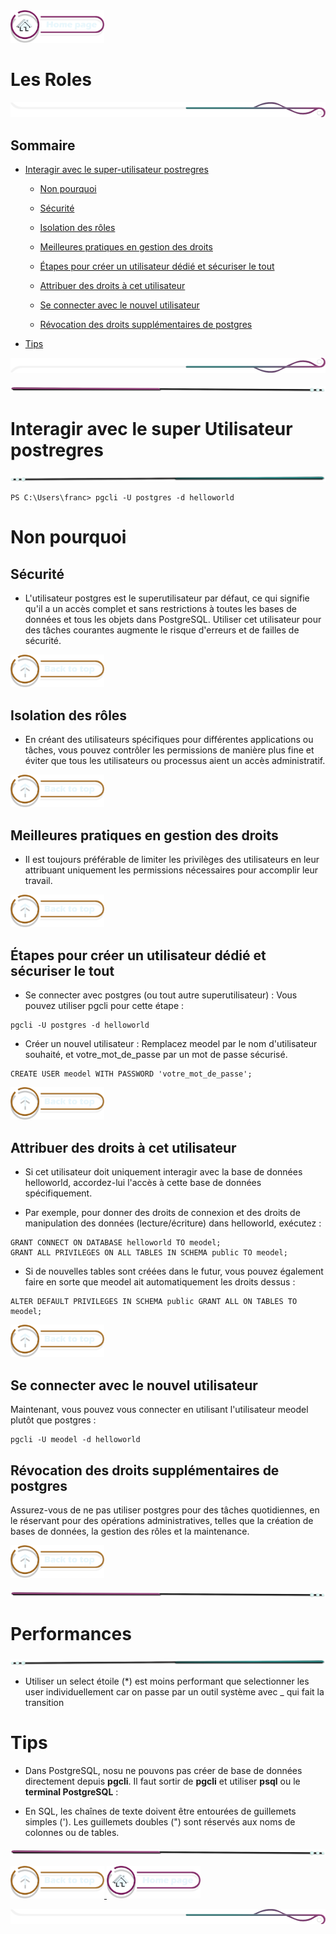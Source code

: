 <a href="../README.md">
  <img src="../assets/button/home_page.png" alt="Home page" style="width: 150px; height: auto;">
</a>

# Les Roles

![border](../assets/line/border_r.png)

## Sommaire

- [Interagir avec le super-utilisateur postregres](#interagir-avec-le-super-utilisateur-postregres)

  - [Non pourquoi ](#non-pourquoi)

  - [ Sécurité ](#sécurité)
  - [ Isolation des rôles](#isolation-des-rôles)
  - [ Meilleures pratiques en gestion des droits ](#meilleures-pratiques-en-gestion-des-droits)
  - [ Étapes pour créer un utilisateur dédié et sécuriser le tout ](#étapes-pour-créer-un-utilisateur-dédié-et-sécuriser-le-tout)
  - [ Attribuer des droits à cet utilisateur ](#attribuer-des-droits-à-cet-utilisateur)
  - [ Se connecter avec le nouvel utilisateur ](#se-connecter-avec-le-nouvel-utilisateur)
  - [ Révocation des droits supplémentaires de postgres ](#révocation-des-droits-supplémentaires-de-postgres)

- [ Tips ](#tips)

![border](../assets/line/border_b.png)

![border](../assets/line/line_pink_point_l.png)

# Interagir avec le super Utilisateur postregres

![border](../assets/line/line_teal_point_r.png)

```
PS C:\Users\franc> pgcli -U postgres -d helloworld
```

# Non pourquoi

## Sécurité

- L'utilisateur postgres est le superutilisateur par défaut, ce qui signifie qu'il a un accès complet et sans restrictions à toutes les bases de données et tous les objets dans PostgreSQL. Utiliser cet utilisateur pour des tâches courantes augmente le risque d'erreurs et de failles de sécurité.

<a href="#sommaire">
  <img src="../assets/button/back_to_top.png" alt="Back to top" style="width: 150px; height: auto;">
</a>

## Isolation des rôles

- En créant des utilisateurs spécifiques pour différentes applications ou tâches, vous pouvez contrôler les permissions de manière plus fine et éviter que tous les utilisateurs ou processus aient un accès administratif.

<a href="#sommaire">
  <img src="../assets/button/back_to_top.png" alt="Back to top" style="width: 150px; height: auto;">
</a>

## Meilleures pratiques en gestion des droits

- Il est toujours préférable de limiter les privilèges des utilisateurs en leur attribuant uniquement les permissions nécessaires pour accomplir leur travail.

<a href="#sommaire">
  <img src="../assets/button/back_to_top.png" alt="Back to top" style="width: 150px; height: auto;">
</a>

## Étapes pour créer un utilisateur dédié et sécuriser le tout

- Se connecter avec postgres (ou tout autre superutilisateur) : Vous pouvez utiliser pgcli pour cette étape :

```
pgcli -U postgres -d helloworld
```

- Créer un nouvel utilisateur : Remplacez meodel par le nom d'utilisateur souhaité, et votre_mot_de_passe par un mot de passe sécurisé.

```
CREATE USER meodel WITH PASSWORD 'votre_mot_de_passe';
```

<a href="#sommaire">
  <img src="../assets/button/back_to_top.png" alt="Back to top" style="width: 150px; height: auto;">
</a>

## Attribuer des droits à cet utilisateur

- Si cet utilisateur doit uniquement interagir avec la base de données helloworld, accordez-lui l'accès à cette base de données spécifiquement.

- Par exemple, pour donner des droits de connexion et des droits de manipulation des données (lecture/écriture) dans helloworld, exécutez :

```
GRANT CONNECT ON DATABASE helloworld TO meodel;
GRANT ALL PRIVILEGES ON ALL TABLES IN SCHEMA public TO meodel;
```

- Si de nouvelles tables sont créées dans le futur, vous pouvez également faire en sorte que meodel ait automatiquement les droits dessus :

```
ALTER DEFAULT PRIVILEGES IN SCHEMA public GRANT ALL ON TABLES TO meodel;
```

<a href="#sommaire">
  <img src="../assets/button/back_to_top.png" alt="Back to top" style="width: 150px; height: auto;">
</a>

## Se connecter avec le nouvel utilisateur

Maintenant, vous pouvez vous connecter en utilisant l'utilisateur meodel plutôt que postgres :

```
pgcli -U meodel -d helloworld
```

## Révocation des droits supplémentaires de postgres

Assurez-vous de ne pas utiliser postgres pour des tâches quotidiennes, en le réservant pour des opérations administratives, telles que la création de bases de données, la gestion des rôles et la maintenance.

<a href="#sommaire">
  <img src="../assets/button/back_to_top.png" alt="Back to top" style="width: 150px; height: auto;">
</a>

![border](../assets/line/line_pink_point_l.png)

# Performances

![border](../assets/line/line_teal_point_r.png)

- Utiliser un select étoile (\*) est moins performant que selectionner les user individuellement car on passe par un outil système avec \_ qui fait la transition

# Tips

- Dans PostgreSQL, nosu ne pouvons pas créer de base de données directement depuis **pgcli**. Il faut sortir de **pgcli** et utiliser **psql** ou le **terminal PostgreSQL** :

- En SQL, les chaînes de texte doivent être entourées de guillemets simples ('). Les guillemets doubles (") sont réservés aux noms de colonnes ou de tables.

![border](../assets/line/line_pink_point_l.png)

<a href="#sommaire">
  <img src="../assets/button/back_to_top.png" alt="Back to top" style="width: 150px; height: auto;">
</a>
<a href="../README.md">
  <img src="../assets/button/home_page.png" alt="Home page" style="width: 150px; height: auto;">
</a>

![border](../assets/line/border_r.png)
